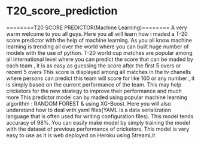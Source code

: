 # T20_score_prediction
========T20 SCORE PREDICTOR(Machine Learning)========  A very warm welcome to you all guys. Here you all will learn how i maded a T-20 score predictor with the help of machine learning. As you all know machine learning is trending all over the world where you can built huge number of models with the use of python.  T-20 world cup matches are popular among all international level where you can predict the score that can be maded by each team , it is as easy as guessing the score after the first 5 overs or recent 5 overs This score is displayed among all matches in the tv chanells  where persons can predict this team will score for like 160 or any number , it is simply based on the current performance of the team. This may help cricketors for the new strategy to improve their performance and much more This predictor model can by maded using popular machine learning algorithm : RANDOM FOREST &amp; using XG-Boost. Here you will also understand how to deal with yaml files(YAML is a data serialization language that is often used for writing configuration files). This model tends accuracy of 98%.  You can easily make model by simply training the model with the dataset of previous performance of cricketors. This model is very easy to use as it is web deployed on Heroku using StreamLit
